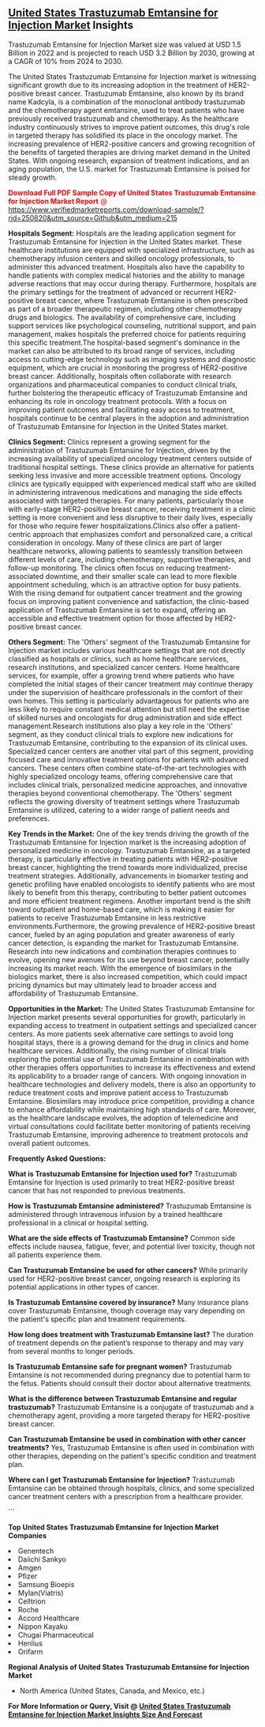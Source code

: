 <h2><a href="https://www.verifiedmarketreports.com/download-sample/?rid=250820&amp;utm_source=Github&amp;utm_medium=215" target="_blank">United States Trastuzumab Emtansine for Injection Market</a> Insights</h2><p>Trastuzumab Emtansine for Injection Market size was valued at USD 1.5 Billion in 2022 and is projected to reach USD 3.2 Billion by 2030, growing at a CAGR of 10% from 2024 to 2030.</p><p><p>The United States Trastuzumab Emtansine for Injection market is witnessing significant growth due to its increasing adoption in the treatment of HER2-positive breast cancer. Trastuzumab Emtansine, also known by its brand name Kadcyla, is a combination of the monoclonal antibody trastuzumab and the chemotherapy agent emtansine, used to treat patients who have previously received trastuzumab and chemotherapy. As the healthcare industry continuously strives to improve patient outcomes, this drug's role in targeted therapy has solidified its place in the oncology market. The increasing prevalence of HER2-positive cancers and growing recognition of the benefits of targeted therapies are driving market demand in the United States. With ongoing research, expansion of treatment indications, and an aging population, the U.S. market for Trastuzumab Emtansine is poised for steady growth. <p><span class=""><span style="color: #ff0000;"><strong>Download Full PDF Sample Copy of United States Trastuzumab Emtansine for Injection Market Report</strong> @ </span><a href="https://www.verifiedmarketreports.com/download-sample/?rid=250820&amp;utm_source=Github&amp;utm_medium=215" target="_blank">https://www.verifiedmarketreports.com/download-sample/?rid=250820&amp;utm_source=Github&amp;utm_medium=215</a></span></p></p><p><strong>Hospitals Segment:</strong> Hospitals are the leading application segment for Trastuzumab Emtansine for Injection in the United States market. These healthcare institutions are equipped with specialized infrastructure, such as chemotherapy infusion centers and skilled oncology professionals, to administer this advanced treatment. Hospitals also have the capability to handle patients with complex medical histories and the ability to manage adverse reactions that may occur during therapy. Furthermore, hospitals are the primary settings for the treatment of advanced or recurrent HER2-positive breast cancer, where Trastuzumab Emtansine is often prescribed as part of a broader therapeutic regimen, including other chemotherapy drugs and biologics. The availability of comprehensive care, including support services like psychological counseling, nutritional support, and pain management, makes hospitals the preferred choice for patients requiring this specific treatment.The hospital-based segment's dominance in the market can also be attributed to its broad range of services, including access to cutting-edge technology such as imaging systems and diagnostic equipment, which are crucial in monitoring the progress of HER2-positive breast cancer. Additionally, hospitals often collaborate with research organizations and pharmaceutical companies to conduct clinical trials, further bolstering the therapeutic efficacy of Trastuzumab Emtansine and enhancing its role in oncology treatment protocols. With a focus on improving patient outcomes and facilitating easy access to treatment, hospitals continue to be central players in the adoption and administration of Trastuzumab Emtansine for Injection in the United States market.<p><strong>Clinics Segment:</strong> Clinics represent a growing segment for the administration of Trastuzumab Emtansine for Injection, driven by the increasing availability of specialized oncology treatment centers outside of traditional hospital settings. These clinics provide an alternative for patients seeking less invasive and more accessible treatment options. Oncology clinics are typically equipped with experienced medical staff who are skilled in administering intravenous medications and managing the side effects associated with targeted therapies. For many patients, particularly those with early-stage HER2-positive breast cancer, receiving treatment in a clinic setting is more convenient and less disruptive to their daily lives, especially for those who require fewer hospitalizations.Clinics also offer a patient-centric approach that emphasizes comfort and personalized care, a critical consideration in oncology. Many of these clinics are part of larger healthcare networks, allowing patients to seamlessly transition between different levels of care, including chemotherapy, supportive therapies, and follow-up monitoring. The clinics often focus on reducing treatment-associated downtime, and their smaller scale can lead to more flexible appointment scheduling, which is an attractive option for busy patients. With the rising demand for outpatient cancer treatment and the growing focus on improving patient convenience and satisfaction, the clinic-based application of Trastuzumab Emtansine is set to expand, offering an accessible and effective treatment option for those affected by HER2-positive breast cancer.<p><strong>Others Segment:</strong> The 'Others' segment of the Trastuzumab Emtansine for Injection market includes various healthcare settings that are not directly classified as hospitals or clinics, such as home healthcare services, research institutions, and specialized cancer centers. Home healthcare services, for example, offer a growing trend where patients who have completed the initial stages of their cancer treatment may continue therapy under the supervision of healthcare professionals in the comfort of their own homes. This setting is particularly advantageous for patients who are less likely to require constant medical attention but still need the expertise of skilled nurses and oncologists for drug administration and side effect management.Research institutions also play a key role in the 'Others' segment, as they conduct clinical trials to explore new indications for Trastuzumab Emtansine, contributing to the expansion of its clinical uses. Specialized cancer centers are another vital part of this segment, providing focused care and innovative treatment options for patients with advanced cancers. These centers often combine state-of-the-art technologies with highly specialized oncology teams, offering comprehensive care that includes clinical trials, personalized medicine approaches, and innovative therapies beyond conventional chemotherapy. The 'Others' segment reflects the growing diversity of treatment settings where Trastuzumab Emtansine is utilized, catering to a wider range of patient needs and preferences.<p><strong>Key Trends in the Market:</strong> One of the key trends driving the growth of the Trastuzumab Emtansine for Injection market is the increasing adoption of personalized medicine in oncology. Trastuzumab Emtansine, as a targeted therapy, is particularly effective in treating patients with HER2-positive breast cancer, highlighting the trend towards more individualized, precise treatment strategies. Additionally, advancements in biomarker testing and genetic profiling have enabled oncologists to identify patients who are most likely to benefit from this therapy, contributing to better patient outcomes and more efficient treatment regimens. Another important trend is the shift toward outpatient and home-based care, which is making it easier for patients to receive Trastuzumab Emtansine in less restrictive environments.Furthermore, the growing prevalence of HER2-positive breast cancer, fueled by an aging population and greater awareness of early cancer detection, is expanding the market for Trastuzumab Emtansine. Research into new indications and combination therapies continues to evolve, opening new avenues for its use beyond breast cancer, potentially increasing its market reach. With the emergence of biosimilars in the biologics market, there is also increased competition, which could impact pricing dynamics but may ultimately lead to broader access and affordability of Trastuzumab Emtansine.<p><strong>Opportunities in the Market:</strong> The United States Trastuzumab Emtansine for Injection market presents several opportunities for growth, particularly in expanding access to treatment in outpatient settings and specialized cancer centers. As more patients seek alternative care settings to avoid long hospital stays, there is a growing demand for the drug in clinics and home healthcare services. Additionally, the rising number of clinical trials exploring the potential use of Trastuzumab Emtansine in combination with other therapies offers opportunities to increase its effectiveness and extend its applicability to a broader range of cancers. With ongoing innovation in healthcare technologies and delivery models, there is also an opportunity to reduce treatment costs and improve patient access to Trastuzumab Emtansine. Biosimilars may introduce price competition, providing a chance to enhance affordability while maintaining high standards of care. Moreover, as the healthcare landscape evolves, the adoption of telemedicine and virtual consultations could facilitate better monitoring of patients receiving Trastuzumab Emtansine, improving adherence to treatment protocols and overall patient outcomes.<p><strong>Frequently Asked Questions:</strong></p><p><strong>What is Trastuzumab Emtansine for Injection used for?</strong> Trastuzumab Emtansine for Injection is used primarily to treat HER2-positive breast cancer that has not responded to previous treatments.</p><p><strong>How is Trastuzumab Emtansine administered?</strong> Trastuzumab Emtansine is administered through intravenous infusion by a trained healthcare professional in a clinical or hospital setting.</p><p><strong>What are the side effects of Trastuzumab Emtansine?</strong> Common side effects include nausea, fatigue, fever, and potential liver toxicity, though not all patients experience them.</p><p><strong>Can Trastuzumab Emtansine be used for other cancers?</strong> While primarily used for HER2-positive breast cancer, ongoing research is exploring its potential applications in other types of cancer.</p><p><strong>Is Trastuzumab Emtansine covered by insurance?</strong> Many insurance plans cover Trastuzumab Emtansine, though coverage may vary depending on the patient's specific plan and treatment requirements.</p><p><strong>How long does treatment with Trastuzumab Emtansine last?</strong> The duration of treatment depends on the patient’s response to therapy and may vary from several months to longer periods.</p><p><strong>Is Trastuzumab Emtansine safe for pregnant women?</strong> Trastuzumab Emtansine is not recommended during pregnancy due to potential harm to the fetus. Patients should consult their doctor about alternative treatments.</p><p><strong>What is the difference between Trastuzumab Emtansine and regular trastuzumab?</strong> Trastuzumab Emtansine is a conjugate of trastuzumab and a chemotherapy agent, providing a more targeted therapy for HER2-positive breast cancer.</p><p><strong>Can Trastuzumab Emtansine be used in combination with other cancer treatments?</strong> Yes, Trastuzumab Emtansine is often used in combination with other therapies, depending on the patient's specific condition and treatment plan.</p><p><strong>Where can I get Trastuzumab Emtansine for Injection?</strong> Trastuzumab Emtansine can be obtained through hospitals, clinics, and some specialized cancer treatment centers with a prescription from a healthcare provider.</p>```</p><p><strong>Top United States Trastuzumab Emtansine for Injection Market Companies</strong></p><div data-test-id=""><p><li>Genentech</li><li> Daiichi Sankyo</li><li> Amgen</li><li> Pfizer</li><li> Samsung Bioepis</li><li> Mylan(Viatris)</li><li> Celltrion</li><li> Roche</li><li> Accord Healthcare</li><li> Nippon Kayaku</li><li> Chugai Pharmaceutical</li><li> Henlius</li><li> Orifarm</li></p><div><strong>Regional Analysis of&nbsp;United States Trastuzumab Emtansine for Injection Market</strong></div><ul><li dir="ltr"><p dir="ltr">North America&nbsp;(United States, Canada, and Mexico, etc.)</p></li></ul><p><strong>For More Information or Query, Visit @&nbsp;</strong><strong><a href="https://www.verifiedmarketreports.com/product/trastuzumab-emtansine-for-injection-market/?utm_source=Github&amp;utm_medium=215" target="_blank">United States Trastuzumab Emtansine for Injection Market Insights Size And Forecast</a></strong></p></div>
